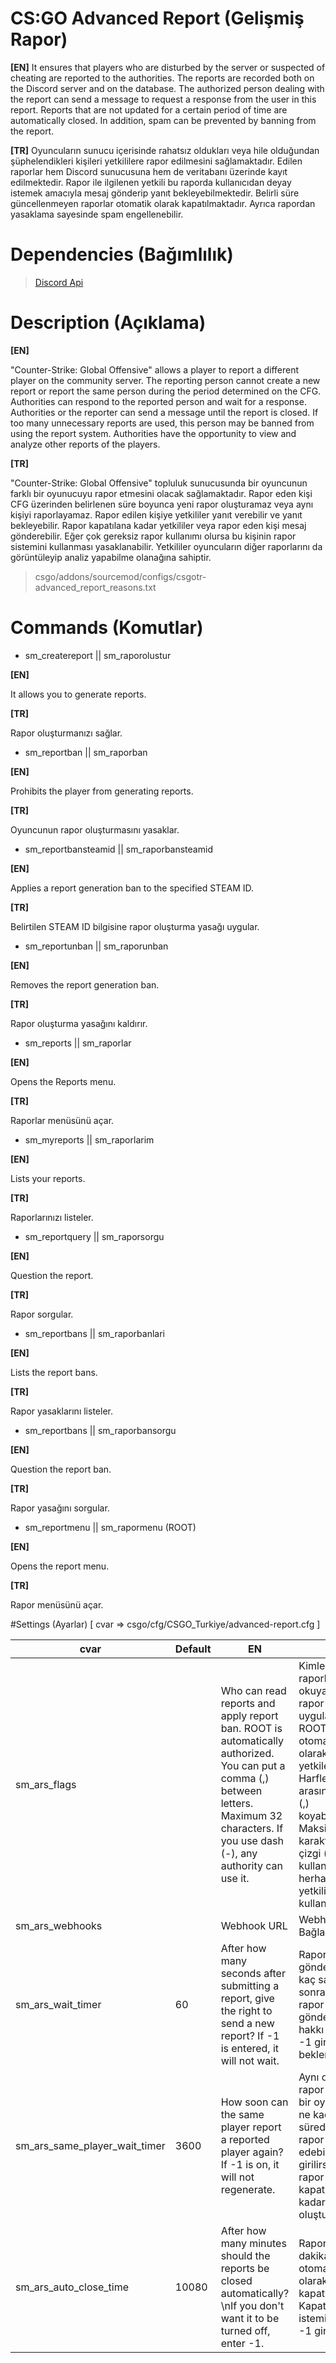 # CS:GO Advanced Report (Gelişmiş Rapor)

**[EN]**
It ensures that players who are disturbed by the server or suspected of cheating are reported to the authorities. The reports are recorded both on the Discord server and on the database. The authorized person dealing with the report can send a message to request a response from the user in this report. Reports that are not updated for a certain period of time are automatically closed. In addition, spam can be prevented by banning from the report.

**[TR]**
Oyuncuların sunucu içerisinde rahatsız oldukları veya hile olduğundan şüphelendikleri kişileri yetkililere rapor edilmesini sağlamaktadır. Edilen raporlar hem Discord sunucusuna hem de veritabanı üzerinde kayıt edilmektedir. Rapor ile ilgilenen yetkili bu raporda kullanıcıdan deyay istemek amacıyla mesaj gönderip yanıt bekleyebilmektedir. Belirli süre güncellenmeyen raporlar otomatik olarak kapatılmaktadır. Ayrıca rapordan yasaklama sayesinde spam engellenebilir.

# Dependencies (Bağımlılık)

> [Discord Api](https://github.com/Deathknife/sourcemod-discord)

# Description (Açıklama)

**[EN]**

"Counter-Strike: Global Offensive" allows a player to report a different player on the community server. The reporting person cannot create a new report or report the same person during the period determined on the CFG. Authorities can respond to the reported person and wait for a response. Authorities or the reporter can send a message until the report is closed. If too many unnecessary reports are used, this person may be banned from using the report system. Authorities have the opportunity to view and analyze other reports of the players.

**[TR]**

"Counter-Strike: Global Offensive" topluluk sunucusunda bir oyuncunun farklı bir oyunucuyu rapor etmesini olacak sağlamaktadır. Rapor eden kişi CFG üzerinden belirlenen süre boyunca yeni rapor oluşturamaz veya aynı kişiyi raporlayamaz. Rapor edilen kişiye yetkililer yanıt verebilir ve yanıt bekleyebilir. Rapor kapatılana kadar yetkililer veya rapor eden kişi mesaj gönderebilir. Eğer çok gereksiz rapor kullanımı olursa bu kişinin rapor sistemini kullanması yasaklanabilir. Yetkililer oyuncuların diğer raporlarını da görüntüleyip analiz yapabilme olanağına sahiptir.

> csgo/addons/sourcemod/configs/csgotr-advanced_report_reasons.txt

# Commands (Komutlar)

-  sm_createreport || sm_raporolustur

**[EN]**

It allows you to generate reports.

**[TR]**

Rapor oluşturmanızı sağlar.

-  sm_reportban || sm_raporban

**[EN]**

Prohibits the player from generating reports.

**[TR]**

Oyuncunun rapor oluşturmasını yasaklar.

-  sm_reportbansteamid || sm_raporbansteamid

**[EN]**

Applies a report generation ban to the specified STEAM ID.

**[TR]**

Belirtilen STEAM ID bilgisine rapor oluşturma yasağı uygular.

-  sm_reportunban || sm_raporunban

**[EN]**

Removes the report generation ban.

**[TR]**

Rapor oluşturma yasağını kaldırır.

-  sm_reports || sm_raporlar

**[EN]**

Opens the Reports menu.

**[TR]**

Raporlar menüsünü açar. 

-  sm_myreports || sm_raporlarim

**[EN]**

Lists your reports.

**[TR]**

Raporlarınızı listeler.

-  sm_reportquery || sm_raporsorgu

**[EN]**

Question the report.

**[TR]**

Rapor sorgular.

-  sm_reportbans || sm_raporbanlari

**[EN]**

Lists the report bans.

**[TR]**

Rapor yasaklarını listeler.

-  sm_reportbans || sm_raporbansorgu

**[EN]**

Question the report ban.

**[TR]**

Rapor yasağını sorgular.

-  sm_reportmenu || sm_rapormenu (ROOT)

**[EN]**

Opens the report menu.

**[TR]**

Rapor menüsünü açar.

#Settings (Ayarlar) [ cvar => csgo/cfg/CSGO_Turkiye/advanced-report.cfg ]

| cvar          | Default       | EN            | TR            |
| ------------- | ------------- | ------------- | ------------- |
| sm_ars_flags |   | Who can read reports and apply report ban. ROOT is automatically authorized. You can put a comma (,) between letters. Maximum 32 characters. If you use dash (-), any authority can use it. | Kimler raporları okuyabilir ve rapor yasağı uygulayabilir. ROOT otomatik olarak yetkilendirilir. Harflerin arasına virgül (,) koyabilirsiniz. Maksimum 32 karakter. Kısa çizgi (-) kullanırsanız, herhangi bir yetkili bunu kullanabilir. |
| sm_ars_webhooks |   | Webhook URL | Webhook Bağlantısı |
| sm_ars_wait_timer | 60 | After how many seconds after submitting a report, give the right to send a new report? If -1 is entered, it will not wait. | Rapor gönderdikten kaç saniye sonra yeni rapor gönderme hakkı verilsin? -1 girilirse beklemez. |
| sm_ars_same_player_wait_timer | 3600 | How soon can the same player report a reported player again? If -1 is on, it will not regenerate. | Aynı oyuncu rapor edilen bir oyuncuyu ne kadar sürede tekrar rapor edebilir? -1 girilirse diğer rapor kapatılana kadar oluşturamaz. |
| sm_ars_auto_close_time | 10080 | After how many minutes should the reports be closed automatically?\nIf you don't want it to be turned off, enter -1. | Raporlar kaç dakika sonra otomatik olarak kapatılmalıdır? Kapatılmasını istemiyorsanız -1 girin. |



